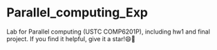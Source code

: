 # Parallel_computing_Exp
Lab for Parallel computing (USTC COMP6201P), including hw1 and final project.
If you find it helpful, give it a star!😄💯
